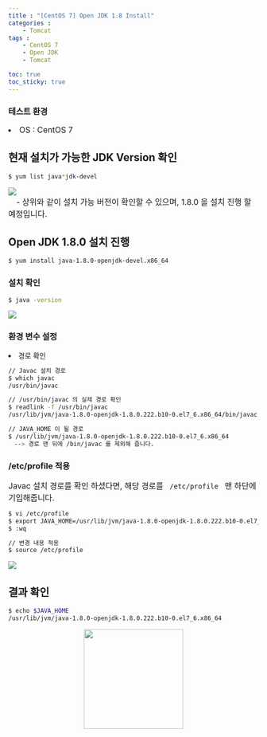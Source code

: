 ```yaml
---
title : "[CentOS 7] Open JDK 1.8 Install"
categories : 
    - Tomcat
tags :
    - CentOS 7
    - Open JDK
    - Tomcat

toc: true
toc_sticky: true
---
```




### 테스트 환경
<div style="font-size:16px;">
<li> OS : CentOS 7 </li>
</div>


## 현재 설치가 가능한 JDK Version 확인
```bash
$ yum list java*jdk-devel
```
<img src="https://github.com/hyundo0630/hyundo0630.github.io/blob/main/images/OpenJDK1.8%20%EA%B4%80%EB%A0%A8/openJDK%20%EC%84%A4%EC%B9%98%20%EA%B0%80%EB%8A%A5%20list.png?raw=true">
<div style="font-size:16px;">
　- 상위와 같이 설치 가능 버전이 확인할 수 있으며, 1.8.0 을 설치 진행 할 예정입니다.
</div>

## Open JDK 1.8.0 설치 진행
```bash
$ yum install java-1.8.0-openjdk-devel.x86_64
```

### 설치 확인
```bash
$ java -version
```
<img src="https://github.com/hyundo0630/hyundo0630.github.io/blob/main/images/OpenJDK1.8%20%EA%B4%80%EB%A0%A8/Java%20Version.png?raw=true">

### 환경 변수 설정

<li> 경로 확인 </li>

```bash
// Javac 설치 경로
$ which javac
/usr/bin/javac

// /usr/bin/javac 의 실제 경로 확인
$ readlink -f /usr/bin/javac
/usr/lib/jvm/java-1.8.0-openjdk-1.8.0.222.b10-0.el7_6.x86_64/bin/javac

// JAVA_HOME 이 될 경로
$ /usr/lib/jvm/java-1.8.0-openjdk-1.8.0.222.b10-0.el7_6.x86_64
　--> 경로 맨 뒤에 /bin/javac 를 제외해 줍니다.
```
### /etc/profile 적용

<div style="font-size:16px;">
Javac 설치 경로를 확인 하셨다면, 해당 경로를 <code> /etc/profile </code> 맨 하단에 기입해줍니다.<br>
</div>

```bash
$ vi /etc/profile
$ export JAVA_HOME=/usr/lib/jvm/java-1.8.0-openjdk-1.8.0.222.b10-0.el7_6.x86_64
$ :wq

// 변경 내용 적용
$ source /etc/profile
```

<img src="https://github.com/hyundo0630/hyundo0630.github.io/blob/main/images/OpenJDK1.8%20%EA%B4%80%EB%A0%A8/etc_profile.png?raw=true">

## 결과 확인
```bash
$ echo $JAVA_HOME
/usr/lib/jvm/java-1.8.0-openjdk-1.8.0.222.b10-0.el7_6.x86_64
```

<div style="text-align:center;">
<img src="https://github.com/hyundo0630/hyundo0630.github.io/blob/main/images/%EA%B0%90%EC%82%AC%ED%95%A9%EB%8B%88%EB%8B%A4.gif?raw=true" width="200" height="200">
</div>